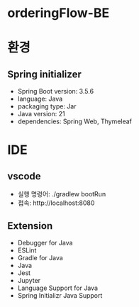 # orderingFlow-BE

# 환경
## Spring initializer
- Spring Boot version: 3.5.6
- language: Java
- packaging type: Jar
- Java version: 21
- dependencies: Spring Web, Thymeleaf

# IDE
## vscode
- 실행 명령어: ./gradlew bootRun
- 접속: http://localhost:8080
## Extension
- Debugger for Java
- ESLint
- Gradle for Java
- Java
- Jest
- Jupyter
- Language Support for Java
- Spring Initializr Java Support


